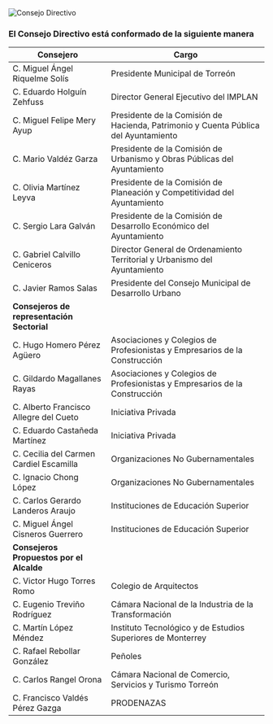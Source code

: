 
<img class="img-responsive contenido-imagen" src="integrantes/mesa.jpg" alt="Consejo Directivo">

### El Consejo Directivo está conformado de la siguiente manera

Consejero                                  | Cargo
-------------------------------------------|------------------------------------------------------------------------------------
C. Miguel Ángel Riquelme Solís             | Presidente Municipal de Torreón
C. Eduardo Holguín Zehfuss                 | Director General Ejecutivo del IMPLAN
C. Miguel Felipe Mery Ayup                 | Presidente de la Comisión de Hacienda, Patrimonio y Cuenta Pública del Ayuntamiento
C. Mario Valdéz Garza                      | Presidente de la Comisión de Urbanismo y Obras Públicas del Ayuntamiento
C. Olivia Martínez Leyva                   | Presidente de la Comisión de Planeación y Competitividad del Ayuntamiento
C. Sergio Lara Galván                      | Presidente de la Comisión de Desarrollo Económico del Ayuntamiento
C. Gabriel Calvillo Ceniceros              | Director General de Ordenamiento Territorial y Urbanismo del Ayuntamiento
C. Javier Ramos Salas                      | Presidente del Consejo Municipal de Desarrollo Urbano
**Consejeros de representación Sectorial** |
C. Hugo Homero Pérez Agüero                | Asociaciones y Colegios de Profesionistas y Empresarios de la Construcción
C. Gildardo Magallanes Rayas               | Asociaciones y Colegios de Profesionistas y Empresarios de la Construcción
C. Alberto Francisco Allegre del Cueto     | Iniciativa Privada
C. Eduardo Castañeda Martínez              | Iniciativa Privada
C. Cecilia del Carmen Cardiel Escamilla    | Organizaciones No Gubernamentales
C. Ignacio Chong López                     | Organizaciones No Gubernamentales
C. Carlos Gerardo Landeros Araujo          | Instituciones de Educación Superior
C. Miguel Ángel Cisneros Guerrero          | Instituciones de Educación Superior
**Consejeros Propuestos por el Alcalde**   |
C. Victor Hugo Torres Romo                 | Colegio de Arquitectos
C. Eugenio Treviño Rodríguez               | Cámara Nacional de la Industria de la Transformación
C. Martín López Méndez                     | Instituto Tecnológico y de Estudios Superiores de Monterrey
C. Rafael Rebollar González                | Peñoles
C. Carlos Rangel Orona                     | Cámara Nacional de Comercio, Servicios y Turismo Torreón
C. Francisco Valdés Pérez Gazga            | PRODENAZAS
